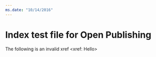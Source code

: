```yaml
---
ms.date: "10/14/2016"
---
```


# Index test file for Open Publishing

The following is an invalid xref <xref: Hello>
